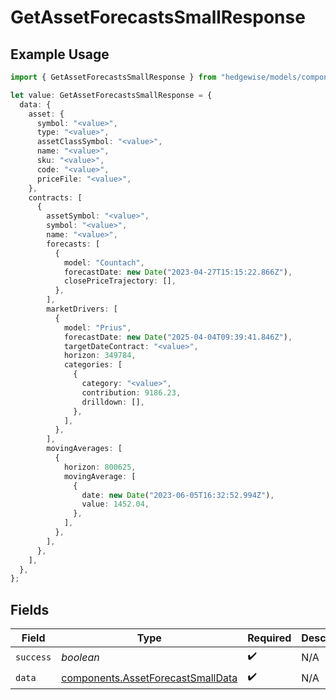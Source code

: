 # GetAssetForecastsSmallResponse

## Example Usage

```typescript
import { GetAssetForecastsSmallResponse } from "hedgewise/models/components";

let value: GetAssetForecastsSmallResponse = {
  data: {
    asset: {
      symbol: "<value>",
      type: "<value>",
      assetClassSymbol: "<value>",
      name: "<value>",
      sku: "<value>",
      code: "<value>",
      priceFile: "<value>",
    },
    contracts: [
      {
        assetSymbol: "<value>",
        symbol: "<value>",
        name: "<value>",
        forecasts: [
          {
            model: "Countach",
            forecastDate: new Date("2023-04-27T15:15:22.866Z"),
            closePriceTrajectory: [],
          },
        ],
        marketDrivers: [
          {
            model: "Prius",
            forecastDate: new Date("2025-04-04T09:39:41.846Z"),
            targetDateContract: "<value>",
            horizon: 349784,
            categories: [
              {
                category: "<value>",
                contribution: 9186.23,
                drilldown: [],
              },
            ],
          },
        ],
        movingAverages: [
          {
            horizon: 800625,
            movingAverage: [
              {
                date: new Date("2023-06-05T16:32:52.994Z"),
                value: 1452.04,
              },
            ],
          },
        ],
      },
    ],
  },
};
```

## Fields

| Field                                                                                  | Type                                                                                   | Required                                                                               | Description                                                                            |
| -------------------------------------------------------------------------------------- | -------------------------------------------------------------------------------------- | -------------------------------------------------------------------------------------- | -------------------------------------------------------------------------------------- |
| `success`                                                                              | *boolean*                                                                              | :heavy_check_mark:                                                                     | N/A                                                                                    |
| `data`                                                                                 | [components.AssetForecastSmallData](../../models/components/assetforecastsmalldata.md) | :heavy_check_mark:                                                                     | N/A                                                                                    |
